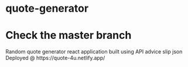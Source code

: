 # quote-generator

<h1>Check the master branch</h1>
Random quote generator react application built using API advice slip json 
Deployed @ https://quote-4u.netlify.app/
